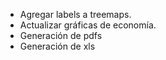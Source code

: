 + Agregar labels a treemaps.
+ Actualizar gráficas de economía.
+ Generación de pdfs
+ Generación de xls
